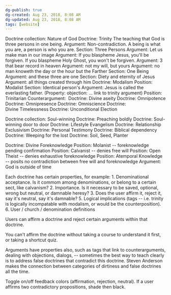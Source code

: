```yaml
---
dg-publish: true
dg-created: Aug 23, 2018, 8:08 AM
dg-updated: Aug 23, 2018, 8:08 AM
tags: [website]
---
```


Doctrine collection: Nature of God
Doctrine: Trinity
The teaching that God is three persons in one being.
Argument: Non-contradiction. A being is what you are, a person is who you are.
Section: Three Persons
Argument: Let us make man in our image
Argument: If you blaspheme Jesus, you'll be forgiven. If you blaspheme Holy Ghost, you won't be forgiven.
Argument: 3 that bear record in heaven
Argument: not my will, but yours
Argument: no man knoweth the day or the hour but the Farther
Section: One Being
Argument: and these three are one
Section: Diety and eternity of Jesus
Argument: all things created through him
Doctrine: Modalism
Position: Modalist
Section: Identical person's
Argument: Jesus is called the everlasting father.
(Property: objection: ... link to trinity argument)
Position: Trinitarian
Counterargument: 
Doctrine: Divine aseity
Doctrine: Omnipotence
Doctrine: Omnipresence
Doctrine: Omniscience
Doctrine: Divine Timelessness
Doctrine: Unconditional Election

Doctrine collection: Soul-winning
Doctrine: Preaching boldly
Doctrine: Soul-winning door to door
Doctrine: Lifestyle Evangelism
Doctrine: Relationship Exclusivism
Doctrine: Personal Testimony
Doctrine: Biblical dependency
Doctrine: Weeping for the lost
Doctrine: Soil, Seed, Planter

Doctrine: Divine Foreknowledge
Position: Molanist -- foreknowledge pending confirmation
Position: Calvanist -- denies free will
Position: Open Theist -- denies exhaustive foreknowledge
Position: Atemporal Knowledge -- posits no contradiction between free will and foreknowledge
Argument: God is outside of time

Each doctrine has certain properties, for example: 1. Denominational acceptance. Is it commom among denominations, or belong to a certain sect, like calvanism? 2. Importance. Is it necessary to be saved, optional, wrong but neutral, or damnable heresy? 3. Does the user affirm it, reject it, say it's neutral, say it's damnable? 5. Logical implications (tags -- i.e. trinity is logically incompatable with modalism, or would be the counterposition). 6. User / church / denomination definitions

Users can affirm a doctrine and reject certain arguments within that doctrine.

You can't affirm the doctrine without taking a course to understand it first, or taking a shortcut quiz.

Arguments have properties also, such as tags that link to counterarguments, dealing with objections, dialogs, -- sometimes the best way to teach clearly is to address false doctrines that contradict this doctrine. Steven Anderson makes the connection between categories of dirtiness and false doctrines all the time.

Toggle on/off feedback colors (affirmation, rejection, neutral). If a user affirms two contradictory propositions, shade then black.


